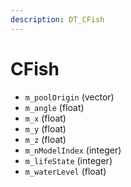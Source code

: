 ```yaml
---
description: DT_CFish
---
```


# CFish


* `m_poolOrigin` (vector)
* `m_angle` (float)
* `m_x` (float)
* `m_y` (float)
* `m_z` (float)
* `m_nModelIndex` (integer)
* `m_lifeState` (integer)
* `m_waterLevel` (float)
